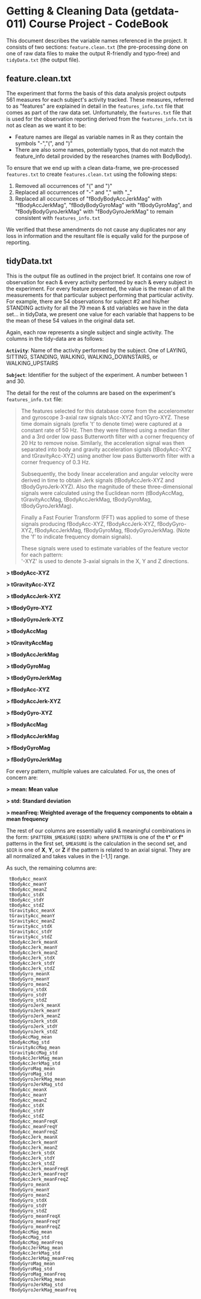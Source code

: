 # Getting & Cleaning Data (getdata-011) Course Project - CodeBook #
This document describes the variable names referenced in the project. 
It consists of two sections: `feature.clean.txt` (the pre-processing done on one of raw data files to make the output R-friendly and typo-free) and `tidyData.txt` (the output file).


## feature.clean.txt ##
The experiment that forms the basis of this data analysis project outputs 561 measures for each subject's activity tracked.  These measures, referred to as "features" are explained in detail in the `features_info.txt` file that comes as part of the raw data set.  Unfortunately, the `features.txt` file that is used for the observation reporting derived from the `features_info.txt` is not as clean as we want it to be: 

- Feature names are illegal as variable names in R as they contain the symbols "-","(", and ")"
- There are also some names, potentially typos, that do not match the feature_info detail provided by the researches (names with BodyBody).

To ensure that we end up with a clean data-frame, we pre-processed `features.txt` to create `features.clean.txt` using the following steps:

1. Removed all occurrences of "(" and ")"
2. Replaced all occurrences of "-" and "," with "_"
3. Replaced all occurrences of "fBodyBodyAccJerkMag" with "fBodyAccJerkMag", "fBodyBodyGyroMag" with "fBodyGyroMag", and "fBodyBodyGyroJerkMag" with "fBodyGyroJerkMag" to remain consistent with `features_info.txt`

We verified that these amendments do not cause any duplicates nor any loss in information and the resultant file is equally valid for the purpose of reporting.


## tidyData.txt ##
This is the output file as outlined in the project brief.  It contains one row of observation for each & every activity performed by each & every subject in the experiment.  For every feature presented, the value is the mean of all the measurements for that particular subject performing that particular activity.  For example, there are 54 observations for subject #2 and his/her STANDING activity for all the 79 mean & std variables we have in the data set... in tidyData, we present one value for each variable that happens to be the mean of these 54 values in the original data set.

Again, each row represents a single subject and single activity.  The columns in the tidy-data are as follows:

**`Activity`**: Name of the activity performed by the subject.  One of LAYING, SITTING, STANDING, WALKING,  WALKING_DOWNSTAIRS, or WALKING_UPSTAIRS

**`Subject`**: Identifier for the subject of the experiment.  A number between 1 and 30.

The detail for the rest of the columns are based on the experiment's `features_info.txt` file:
> The features selected for this database come from the accelerometer and gyroscope 3-axial raw signals tAcc-XYZ and tGyro-XYZ. These time domain signals (prefix 't' to denote time) were captured at a constant rate of 50 Hz. Then they were filtered using a median filter and a 3rd order low pass Butterworth filter with a corner frequency of 20 Hz to remove noise. Similarly, the acceleration signal was then separated into body and gravity acceleration signals (tBodyAcc-XYZ and tGravityAcc-XYZ) using another low pass Butterworth filter with a corner frequency of 0.3 Hz. 
> 
> Subsequently, the body linear acceleration and angular velocity were derived in time to obtain Jerk signals (tBodyAccJerk-XYZ and tBodyGyroJerk-XYZ). Also the magnitude of these three-dimensional signals were calculated using the Euclidean norm (tBodyAccMag, tGravityAccMag, tBodyAccJerkMag, tBodyGyroMag, tBodyGyroJerkMag). 
> 
> Finally a Fast Fourier Transform (FFT) was applied to some of these signals producing fBodyAcc-XYZ, fBodyAccJerk-XYZ, fBodyGyro-XYZ, fBodyAccJerkMag, fBodyGyroMag, fBodyGyroJerkMag. (Note the 'f' to indicate frequency domain signals). 
> 
> These signals were used to estimate variables of the feature vector for each pattern:  
> '-XYZ' is used to denote 3-axial signals in the X, Y and Z directions.
> 
**> tBodyAcc-XYZ**
> 
**> tGravityAcc-XYZ**
> 
**> tBodyAccJerk-XYZ**
> 
**> tBodyGyro-XYZ**
> 
**> tBodyGyroJerk-XYZ**
> 
**> tBodyAccMag**
> 
**> tGravityAccMag**
> 
**> tBodyAccJerkMag**
> 
**> tBodyGyroMag**
> 
**> tBodyGyroJerkMag**
> 
**> fBodyAcc-XYZ**
> 
**> fBodyAccJerk-XYZ**
> 
**> fBodyGyro-XYZ**
> 
**> fBodyAccMag**
> 
**> fBodyAccJerkMag**
> 
**> fBodyGyroMag**
> 
**> fBodyGyroJerkMag**

For every pattern, multiple values are calculated.  For us, the ones of concern are:
>
**> mean: Mean value**
> 
**> std: Standard deviation**
> 
**> meanFreq: Weighted average of the frequency components to obtain a mean frequency**


The rest of our columns are essentially valid & meaningful combinations in the form: `$PATTERN_$MEASURE($DIR)` where `$PATTERN` is one of the **t*** or **f*** patterns in the first set, `$MEASURE` is the calculation in the second set, and `$DIR` is one of **X**, **Y**, or **Z** if the pattern is related to an axial signal.  They are all normalized and takes values in the [-1,1] range.

As such, the remaining columns are:

     tBodyAcc_meanX
     tBodyAcc_meanY
     tBodyAcc_meanZ
     tBodyAcc_stdX
     tBodyAcc_stdY
     tBodyAcc_stdZ
     tGravityAcc_meanX
     tGravityAcc_meanY
     tGravityAcc_meanZ
     tGravityAcc_stdX
     tGravityAcc_stdY
     tGravityAcc_stdZ
     tBodyAccJerk_meanX
     tBodyAccJerk_meanY
     tBodyAccJerk_meanZ
     tBodyAccJerk_stdX
     tBodyAccJerk_stdY
     tBodyAccJerk_stdZ
     tBodyGyro_meanX
     tBodyGyro_meanY
     tBodyGyro_meanZ
     tBodyGyro_stdX
     tBodyGyro_stdY
     tBodyGyro_stdZ
     tBodyGyroJerk_meanX
     tBodyGyroJerk_meanY
     tBodyGyroJerk_meanZ
     tBodyGyroJerk_stdX
     tBodyGyroJerk_stdY
     tBodyGyroJerk_stdZ
     tBodyAccMag_mean
     tBodyAccMag_std
     tGravityAccMag_mean
     tGravityAccMag_std
     tBodyAccJerkMag_mean
     tBodyAccJerkMag_std
     tBodyGyroMag_mean
     tBodyGyroMag_std
     tBodyGyroJerkMag_mean
     tBodyGyroJerkMag_std
     fBodyAcc_meanX
     fBodyAcc_meanY
     fBodyAcc_meanZ
     fBodyAcc_stdX
     fBodyAcc_stdY
     fBodyAcc_stdZ
     fBodyAcc_meanFreqX
     fBodyAcc_meanFreqY
     fBodyAcc_meanFreqZ
     fBodyAccJerk_meanX
     fBodyAccJerk_meanY
     fBodyAccJerk_meanZ
     fBodyAccJerk_stdX
     fBodyAccJerk_stdY
     fBodyAccJerk_stdZ
     fBodyAccJerk_meanFreqX
     fBodyAccJerk_meanFreqY
     fBodyAccJerk_meanFreqZ
     fBodyGyro_meanX
     fBodyGyro_meanY
     fBodyGyro_meanZ
     fBodyGyro_stdX
     fBodyGyro_stdY
     fBodyGyro_stdZ
     fBodyGyro_meanFreqX
     fBodyGyro_meanFreqY
     fBodyGyro_meanFreqZ
     fBodyAccMag_mean
     fBodyAccMag_std
     fBodyAccMag_meanFreq
     fBodyAccJerkMag_mean
     fBodyAccJerkMag_std
     fBodyAccJerkMag_meanFreq
     fBodyGyroMag_mean
     fBodyGyroMag_std
     fBodyGyroMag_meanFreq
     fBodyGyroJerkMag_mean
     fBodyGyroJerkMag_std
     fBodyGyroJerkMag_meanFreq
    
